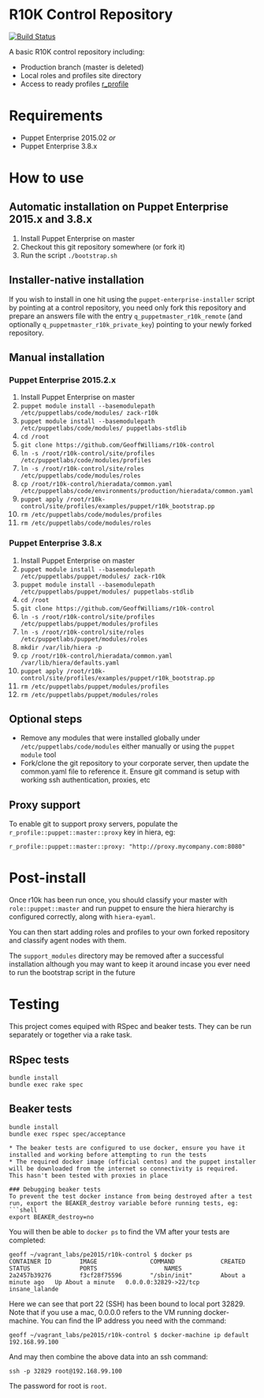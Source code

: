 # R10K Control Repository
[![Build Status](https://travis-ci.org/GeoffWilliams/r10k-control.svg?branch=production)](https://travis-ci.org/GeoffWilliams/r10k-control)

A basic R10K control repository including:
* Production branch (master is deleted)
* Local roles and profiles site directory
* Access to ready profiles [r_profile](https://forge.puppetlabs.com/geoffwilliams/r_profile)

# Requirements
* Puppet Enterprise 2015.02
_or_
* Puppet Enterprise 3.8.x

# How to use 

## Automatic installation on Puppet Enterprise 2015.x and 3.8.x
1. Install Puppet Enterprise on master
1. Checkout this git repository somewhere (or fork it)
1. Run the script `./bootstrap.sh`


## Installer-native installation
If you wish to install in one hit using the `puppet-enterprise-installer` script by pointing at a control repository, you need only fork this repository and prepare an answers file with the entry `q_puppetmaster_r10k_remote` (and optionally `q_puppetmaster_r10k_private_key`) pointing to your newly forked repository.

## Manual installation

### Puppet Enterprise 2015.2.x
1. Install Puppet Enterprise on master
1. `puppet module install --basemodulepath /etc/puppetlabs/code/modules/ zack-r10k`
1. `puppet module install --basemodulepath /etc/puppetlabs/code/modules/ puppetlabs-stdlib`
1. `cd /root`
1. `git clone https://github.com/GeoffWilliams/r10k-control`
1. `ln -s /root/r10k-control/site/profiles /etc/puppetlabs/code/modules/profiles`
1. `ln -s /root/r10k-control/site/roles /etc/puppetlabs/code/modules/roles`
1. `cp /root/r10k-control/hieradata/common.yaml /etc/puppetlabs/code/environments/production/hieradata/common.yaml`
1. `puppet apply /root/r10k-control/site/profiles/examples/puppet/r10k_bootstrap.pp`
1. `rm /etc/puppetlabs/code/modules/profiles`
1. `rm /etc/puppetlabs/code/modules/roles`

### Puppet Enterprise 3.8.x
1. Install Puppet Enterprise on master
1. `puppet module install --basemodulepath /etc/puppetlabs/puppet/modules/ zack-r10k`
1. `puppet module install --basemodulepath /etc/puppetlabs/puppet/modules/ puppetlabs-stdlib`
1. `cd /root`
1. `git clone https://github.com/GeoffWilliams/r10k-control`
1. `ln -s /root/r10k-control/site/profiles /etc/puppetlabs/puppet/modules/profiles`
1. `ln -s /root/r10k-control/site/roles /etc/puppetlabs/puppet/modules/roles`
1. `mkdir /var/lib/hiera -p`
1. `cp /root/r10k-control/hieradata/common.yaml /var/lib/hiera/defaults.yaml`
9. `puppet apply /root/r10k-control/site/profiles/examples/puppet/r10k_bootstrap.pp`
1. `rm /etc/puppetlabs/puppet/modules/profiles`
1. `rm /etc/puppetlabs/puppet/modules/roles`

## Optional steps
* Remove any modules that were installed globally under `/etc/puppetlabs/code/modules` either manually or using the `puppet module` tool
* Fork/clone the git repository to your corporate server, then update the common.yaml file to reference it.  Ensure git command is setup with working ssh authentication, proxies, etc

## Proxy support
To enable git to support proxy servers, populate the `r_profile::puppet::master::proxy` key in hiera, eg: 
```
r_profile::puppet::master::proxy: "http://proxy.mycompany.com:8080"
```

# Post-install
Once r10k has been run once, you should classify your master with `role::puppet::master` and run puppet to ensure the hiera hierarchy is configured correctly, along with `hiera-eyaml`.

You can then start adding roles and profiles to your own forked repository and classify agent nodes with them.

The `support_modules` directory may be removed after a successful installation although you may want to keep it around incase you ever need to run the bootstrap script in the future

# Testing
This project comes equiped with RSpec and beaker tests.  They can be run separately or together via a rake task.

## RSpec tests
```shell
bundle install
bundle exec rake spec
```

## Beaker tests
```shell
bundle install
bundle exec rspec spec/acceptance

* The beaker tests are configured to use docker, ensure you have it installed and working before attempting to run the tests
* The required docker image (official centos) and the puppet installer will be downloaded from the internet so connectivity is required.  This hasn't been tested with proxies in place

### Debugging beaker tests
To prevent the test docker instance from being destroyed after a test run, export the BEAKER_destroy variable before running tests, eg:
```shell
export BEAKER_destroy=no
```

You will then be able to `docker ps` to find the VM after your tests are completed:
```shell
geoff ~/vagrant_labs/pe2015/r10k-control $ docker ps
CONTAINER ID        IMAGE               COMMAND             CREATED              STATUS              PORTS                   NAMES
2a2457b39276        f3cf28f75596        "/sbin/init"        About a minute ago   Up About a minute   0.0.0.0:32829->22/tcp   insane_lalande
```

Here we can see that port 22 (SSH) has been bound to local port 32829.  Note that if you use a mac, 0.0.0.0 refers to the VM running docker-machine.  You can find the IP address you need with the command:
```shell
geoff ~/vagrant_labs/pe2015/r10k-control $ docker-machine ip default
192.168.99.100
```

And may then combine the above data into an ssh command:
```shell
ssh -p 32829 root@192.168.99.100
```

The password for root is `root`.



